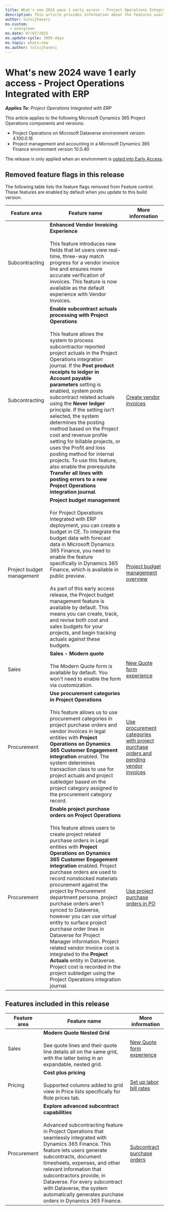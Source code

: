 ```yaml
---
title: What's new 2024 wave 1 early access - Project Operations Integrated with ERP
description: This article provides information about the features available in the 2024 wave 1 early access release of Project Operations Integrated with ERP based scenarios deployment.
author: tulsijhaveri
ms.custom:
  - evergreen
ms.date: 07/07/2025
ms.update-cycle: 1095-days
ms.topic: whats-new
ms.author: tulsijhaveri
---
```


# What's new 2024 wave 1 early access - Project Operations Integrated with ERP

_**Applies To:** Project Operations Integrated with ERP_

This article applies to the following Microsoft Dynamics 365 Project Operations components and versions:

- Project Operations on Microsoft Dataverse environment version 4.100.0.16
- Project management and accounting in a Microsoft Dynamics 365 Finance environment version 10.0.40

The release is only applied when an environment is [opted into Early Access](/power-platform/admin/opt-in-early-access-updates#how-to-enable-early-access-updates).

## Removed feature flags in this release

The following table lists the feature flags removed from Feature control. These features are enabled by default when you update to this build version.

| **Feature area** | **Feature name** | **More information** |
| --- | --- | --- |
| Subcontracting | **Enhanced Vendor Invoicing Experience**<br><br>This feature introduces new fields that let users view real-time, three-way match progress for a vendor invoice line and ensures more accurate verification of invoices. This feature is now available as the default experience with Vendor Invoices. | &nbsp; |
| Subcontracting | **Enable subcontract actuals processing with Project Operations**<br><br>This feature allows the system to process subcontractor reported project actuals in the Project Operations integration journal. If the **Post product receipts to ledger in Account payable parameters** setting is enabled, system posts subcontract related actuals using the **Never ledger** principle. If the setting isn't selected, the system determines the posting method based on the Project cost and revenue profile setting for billable projects, or uses the Profit and loss posting method for internal projects. To use this feature, also enable the prerequisite **Transfer all lines with posting errors to a new Project Operations integration journal**. | [Create vendor invoices](../procurement/vendor-invoicing-concept-and-creation.md) |
| Project budget management | **Project budget management**<br><br>For Project Operations Integrated with ERP deployment, you can create a budget in CE. To integrate the budget data with forecast data in Microsoft Dynamics 365 Finance, you need to enable the feature specifically in Dynamics 365 Finance, which is available in public preview.<br><br>As part of this early access release, the Project budget management feature is available by default. This means you can create, track, and revise both cost and sales budgets for your projects, and begin tracking actuals against these budgets. | [Project budget management overview](../pro/budget/projectbudgetmanagement.md) |
| Sales | **Sales - Modern quote**<br><br>The Modern Quote form is available by default. You won't need to enable the form via customization. | [New Quote form experience](../sales/quotes-new-form.md) |
| Procurement | **Use procurement categories in Project Operations**<br><br>This feature allows us to use procurement categories in project purchase orders and vendor invoices in legal entities with **Project Operations on Dynamics 365 Customer Engagement integration** enabled. The system determines transaction class to use for project actuals and project subledger based on the project category assigned to the procurement category record. | [Use procurement categories with project purchase orders and pending vendor invoices](../procurement/configure-procurement-categories.md) |
| Procurement | **Enable project purchase orders on Project Operations**<br><br>This feature allows users to create project related purchase orders in Legal entities with **Project Operations on Dynamics 365 Customer Engagement integration** enabled. Project purchase orders are used to record nonstocked materials procurement against the project by Procurement department persona. project purchase orders aren't synced to Dataverse, however you can use virtual entity to surface project purchase order lines in Dataverse for Project Manager information. Project related vendor invoice cost is integrated to the **Project Actuals** entity in Dataverse. Project cost is recorded in the project subledger using the Project Operations integration journal. | [Use project purchase orders in PO](../procurement/non-stocked-materials-project-purchase-orders.md)|

## Features included in this release

| **Feature area** | **Feature name** | **More information** |
| --- | --- | --- |
| Sales | **Modern Quote Nested Grid**<br><br>See quote lines and their quote line details all on the same grid, with the latter being in an expandable, nested grid. | [New Quote form experience](../sales/quotes-new-form.md) |
| Pricing | **Cost plus pricing**<br><br>Supported columns added to grid view in Price lists specifically for Role prices tab. | [Set up labor bill rates](../pro/pricing-costing/set-up-labor-bill-rate-sales.md) |
| Procurement | **Explore advanced subcontract capabilities**<br><br>Advanced subcontracting feature in Project Operations that seamlessly integrated with Dynamics 365 Finance. This feature lets users generate subcontracts, document timesheets, expenses, and other relevant information that subcontractors provide, in Dataverse. For every subcontract with Dataverse, the system automatically generates purchase orders in Dynamics 365 Finance. | [Subcontract purchase orders](../pro/subcontracting/subconpurchaseorders.md) |

